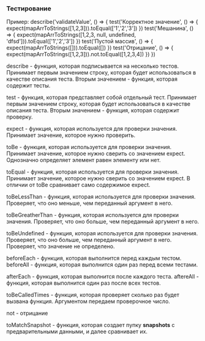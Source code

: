 ### Тестирование 

Пример:
		describe('validateValue', () => {
			test('Корректное значение', () => {
				expect(mapArrToStrings([1,2,3])).toEqual(['1','2','3'])
			})
			test('Мешанина', () => {
				expect(mapArrToStrings([1,2,3, null, undefined, 'dfsd'])).toEqual(['1','2','3'])
			})
			test('Пустой массив', () => {
				expect(mapArrToStrings([])).toEqual([])
			})
			test('Отрицание', () => {
				expect(mapArrToStrings([1,2,3])).not.toEqual([1,2,3,4])
			})
		})

describe - функция, которая подписывается на несколько тестов. Принимает первым значением строку, которая будет использоваться в качестве описания теста. Вторым значением - функция, которая содержит тесты.

test - функция, которая представляет собой отдельный тест. Принимает первым значением строку, которая будет использоваться в качестве описания теста. Вторым значением - функция, которая содержит проверку. 

expect - функция, которая используется для проверки значения. Принимает значение, которое нужно проверить. 

toBe - функция, которая используется для проверки значения. Принимает значение, которое нужно сверить со значением expect. Однозначно определяет элемент равен элементу или нет. 

toEqual - функция, которая используется для проверки значения. Принимает значение, которое нужно сверить со значением expect. В отличии от toBe сравнивает само содержимое expect.

toBeLessThan - функция, которая используется для проверки значения. Проверяет, что оно меньше, чем переданный аргумент в него. 

toBeGreatherThan - функция, которая используется для проверки значения. Проверяет, что оно больше, чем переданный аргумент в него. 

toBeUndefined - функция, которая используется для проверки значения. Проверяет, что оно больше, чем переданный аргумент в него. Проверяет, что значение не определено.


beforeEach - функция, которая выполнится перед каждым тестом.
beforeAll - функция, которая выполнится один раз перед всеми тестами.

afterEach - функция, которая выполнится после каждого теста.
aftereAll - функция, которая выполнится один раз после всех тестов.

toBeCalledTimes - функция, которая проверяет сколько раз будет вызвана функция. Аргументом передаем проверочное число.

not - отрицание

toMatchSnapshot - функция, которая создает пупку __snapshots__ с предварительными данными, и далее сравнивает их.
